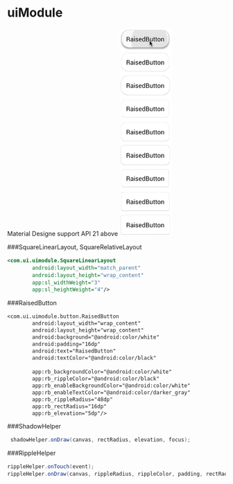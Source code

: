 # uiModule
Material Designe support API 21 above
![Screenshot](https://github.com/cuber5566/uiModule/blob/master/gif/ripple_shadow.gif)


###SquareLinearLayout, SquareRelativeLayout
```xml
<com.ui.uimodule.SquareLinearLayout
        android:layout_width="match_parent"
        android:layout_height="wrap_content"
        app:sl_widthWeight="3"
        app:sl_heightWeight="4"/>
```
###RaisedButton

```mxl
<com.ui.uimodule.button.RaisedButton
        android:layout_width="wrap_content"
        android:layout_height="wrap_content"
        android:background="@android:color/white"
        android:padding="16dp"
        android:text="RaisedButton"
        android:textColor="@android:color/black"
        
        app:rb_backgroundColor="@android:color/white"
        app:rb_rippleColor="@android:color/black"
        app:rb_enableBackgroundColor="@android:color/white"
        app:rb_enableTextColor="@android:color/darker_gray"
        app:rb_rippleRadius="48dp"
        app:rb_rectRadius="16dp"
        app:rb_elevation="5dp"/>
```

###ShadowHelper
```java
 shadowHelper.onDraw(canvas, rectRadius, elevation, focus);
```

###RippleHelper
```java
rippleHelper.onTouch(event);
rippleHelper.onDraw(canvas, rippleRadius, rippleColor, padding, rectRadius);
```
